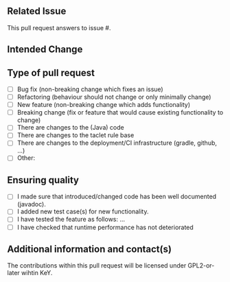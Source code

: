 <!-- Thanks for submitting this pull request for KeY -->
<!-- Since the project has a strict review policy, please make the -->
<!-- reviewer's job easier by providing the necessary information -->
<!-- in the text below. The comments may remain since they will be -->
<!-- invisible when showing the PR. -->

## Related Issue

<!-- Please remove if this PR is not related to an issue. -->
<!-- Please add number if it is in answer to an issue. -->
This pull request answers to issue #.

## Intended Change

<!-- Please give a brief description of what behaviour changes and 
     why it should be changed. -->

## Type of pull request

<!--- What types of changes does your code introduce? Put an `x` in the box(es) that apply: -->

- [ ] Bug fix (non-breaking change which fixes an issue)
- [ ] Refactoring (behaviour should not change or only minimally change)
- [ ] New feature (non-breaking change which adds functionality)
- [ ] Breaking change (fix or feature that would cause existing functionality to change)
- [ ] There are changes to the (Java) code
- [ ] There are changes to the taclet rule base
- [ ] There are changes to the deployment/CI infrastructure (gradle, github, ...)
- [ ] Other: 

## Ensuring quality
    
- [ ] I made sure that introduced/changed code has been well documented (javadoc).
- [ ] I added new test case(s) for new functionality.
- [ ] I have tested the feature as follows: ...
- [ ] I have checked that runtime performance has not deteriorated  

## Additional information and contact(s)

<!-- Add further information to help the reviewer understand the request.
     Leave empty if you are sure the reviewer does not need more
     
     Who apart from yourself is involved in this pull request?
     Use @mentions to refer to them here -->
     
<!-- DRAFT MODE: Please note that on the button to submit this pull
     request you can select between submitting a merge-ready request
     or one in draft mode (still evolving). 
     Please use the draft mode unless you think that your proposal
     should be brought onto master in the current form. -->

The contributions within this pull request will be licensed under GPL2-or-later wihtin KeY.
